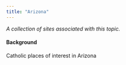 ```yaml
---
title: "Arizona"
---
```



*A collection of sites associated with this topic.*

#### Background

Catholic places of interest in Arizona


